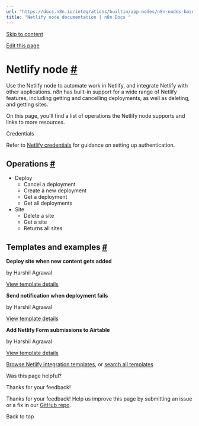 ```yaml
---
url: "https://docs.n8n.io/integrations/builtin/app-nodes/n8n-nodes-base.netlify/"
title: "Netlify node documentation | n8n Docs "
---
```


[Skip to content](https://docs.n8n.io/integrations/builtin/app-nodes/n8n-nodes-base.netlify/#netlify-node)

[Edit this page](https://github.com/n8n-io/n8n-docs/edit/main/docs/integrations/builtin/app-nodes/n8n-nodes-base.netlify.md "Edit this page")

# Netlify node [\#](https://docs.n8n.io/integrations/builtin/app-nodes/n8n-nodes-base.netlify/\#netlify-node "Permanent link")

Use the Netlify node to automate work in Netlify, and integrate Netlify with other applications. n8n has built-in support for a wide range of Netlify features, including getting and cancelling deployments, as well as deleting, and getting sites.

On this page, you'll find a list of operations the Netlify node supports and links to more resources.

Credentials

Refer to [Netlify credentials](https://docs.n8n.io/integrations/builtin/credentials/netlify/) for guidance on setting up authentication.

## Operations [\#](https://docs.n8n.io/integrations/builtin/app-nodes/n8n-nodes-base.netlify/\#operations "Permanent link")

- Deploy
  - Cancel a deployment
  - Create a new deployment
  - Get a deployment
  - Get all deployments
- Site
  - Delete a site
  - Get a site
  - Returns all sites

## Templates and examples [\#](https://docs.n8n.io/integrations/builtin/app-nodes/n8n-nodes-base.netlify/\#templates-and-examples "Permanent link")

**Deploy site when new content gets added**

by Harshil Agrawal

[View template details](https://n8n.io/workflows/1254-deploy-site-when-new-content-gets-added/)

**Send notification when deployment fails**

by Harshil Agrawal

[View template details](https://n8n.io/workflows/1255-send-notification-when-deployment-fails/)

**Add Netlify Form submissions to Airtable**

by Harshil Agrawal

[View template details](https://n8n.io/workflows/1253-add-netlify-form-submissions-to-airtable/)

[Browse Netlify integration templates](https://n8n.io/integrations/netlify/), or [search all templates](https://n8n.io/workflows/)

Was this page helpful?






Thanks for your feedback!






Thanks for your feedback! Help us improve this page by submitting an issue or a fix in our [GitHub repo](https://github.com/n8n-io/n8n-docs).


Back to top
